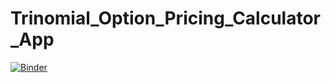 # Trinomial_Option_Pricing_Calculator_App
[![Binder](https://mybinder.org/badge_logo.svg)](https://hub.gke2.mybinder.org/user/shiladitya146-t-_calculator_app-ck90324l/voila/render/Trinomial_Tree_Option_Pricing.ipynb?token=tASn6HnYT8iQp219qNu3zA)
